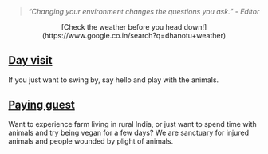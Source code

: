 <!--

Title: Participate

-->
> <center><i>“Changing your environment changes the questions you ask.” - Editor</i></center>

<!--
<div class="youtube-player" data-id="dJL3PWM6Dng"></div>
-->
<center>
[Check the weather before you head down!](https://www.google.co.in/search?q=dhanotu+weather)
</center>

[Day visit](/?p=directions)
--
If you just want to swing by, say hello and play with the animals. 

[Paying guest](/?p=farmstay)
--
Want to experience farm living in rural India, or just want to spend time with animals and try being vegan for a few days? We are sanctuary for injured animals and people wounded by plight of animals.
